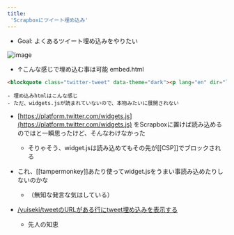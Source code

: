 ```yaml
---
title:
 'Scrapboxにツイート埋め込み'
---
```


- Goal: よくあるツイート埋め込みをやりたい

![image](https://gyazo.com/91c78eac118ba5aedc85455616d19cce/thumb/1000)
- ↑こんな感じで埋め込む事は可能
 embed.html

```html
<blockquote class="twitter-tweet" data-theme="dark"><p lang="en" dir="ltr">Sunsets don&#39;t get much better than this one over <a href="https://twitter.com/GrandTetonNPS?ref_src=twsrc%5Etfw">@GrandTetonNPS</a>. <a href="https://twitter.com/hashtag/nature?src=hash&amp;ref_src=twsrc%5Etfw">#nature</a> <a href="https://twitter.com/hashtag/sunset?src=hash&amp;ref_src=twsrc%5Etfw">#sunset</a> <a href="http://t.co/YuKy2rcjyU">pic.twitter.com/YuKy2rcjyU</a></p>&mdash; US Department of the Interior (@Interior) <a href="https://twitter.com/Interior/status/463440424141459456?ref_src=twsrc%5Etfw">May 5, 2014</a></blockquote> <script async src="https://platform.twitter.com/widgets.js" charset="utf-8"></script>
```

    - 埋め込みhtmlはこんな感じ
    - ただ、widgets.jsが読まれていないので、本物みたいに展開されない
- [https://platform.twitter.com/widgets.js](https://platform.twitter.com/widgets.js) をScrapboxに置けば読み込めるのではと一瞬思ったけど、そんなわけなかった
    - そりゃそう、widget.jsは読み込めてもその先が[[CSP]]でブロックされる
- これ、[[tampermonkey]]あたり使ってwidget.jsをうまい事読み込めたりしないのかな
    - （無知な発言な気はしている）

- [/yuiseki/tweetのURLがある行にtweet埋め込みを表示する](https://scrapbox.io/yuiseki/tweetのURLがある行にtweet埋め込みを表示する)
    - 先人の知恵
